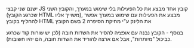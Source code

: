 
ישנם שני קבצי
JS
קובץ אחד מבצע את כל הפעילות בלי שימוש במערך, והקובץ השני (שכרגע הקובץ 
HTML
משוייך אליו), מבצע את הפעילות עם שימוש במערך
אפשר להחליף בקובץ
HTML 
את הלינק ע"י מחיקת הסיפרה 2 בשם הקובץ

בנוסף - הקובץ נבנה עם אופציה להסיר את השדות חובה (לכן יש שורות קוד שכרגע כביכול "מיותרות", אבל אם ארצה להוריד את השדות חובה, הם יהיו חשובות).
